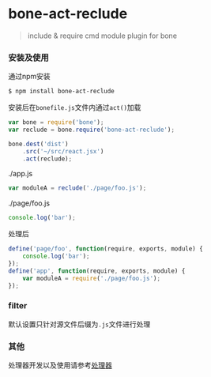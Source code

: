 # bone-act-reclude
> include & require cmd module plugin for bone

### 安装及使用

通过npm安装

```sh
$ npm install bone-act-reclude 
```

安装后在`bonefile.js`文件内通过`act()`加载

```js
var bone = require('bone');
var reclude = bone.require('bone-act-reclude');

bone.dest('dist')
    .src('~/src/react.jsx')
    .act(reclude);
```

./app.js 
```js
var moduleA = reclude('./page/foo.js');
```

./page/foo.js
```js
console.log('bar');
```

处理后
```js
define('page/foo', function(require, exports, module) {
    console.log('bar');
});
define('app', function(require, exports, module) {
    var moduleA = require('./page/foo.js');
});
```
### filter

默认设置只针对源文件后缀为`.js`文件进行处理

### 其他

处理器开发以及使用请参考[处理器](https://github.com/wyicwx/bone/blob/master/docs/plugin.md)